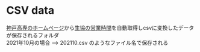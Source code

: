 # CSV data
[神戸高専のホームページ](http://www.kobe-kosen.ac.jp/)から[生協の営業時間](http://www.kobe-kosen.ac.jp/groups/coop/)を自動取得しcsvに変換したデータが保存されるフォルダ   
2021年10月の場合 --> 202110.csv のようなファイル名で保存される